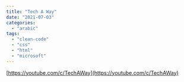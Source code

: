```yaml
---
title: "Tech A Way"
date: "2021-07-03"
categories:
  - "arabic"
tags:
  - "clean-code"
  - "css"
  - "html"
  - "microsoft"
---
```


[https://youtube.com/c/TechAWay](https://youtube.com/c/TechAWay)
